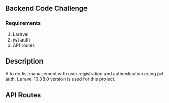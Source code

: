 ## Backend Code Challenge

### Requirements
1. Laravel
2. jwt auth
3. API routes



## Description

A to do list management with user registration and authentication using jwt auth. Laravel 10.38.0 version is used for this project.

## API Routes

